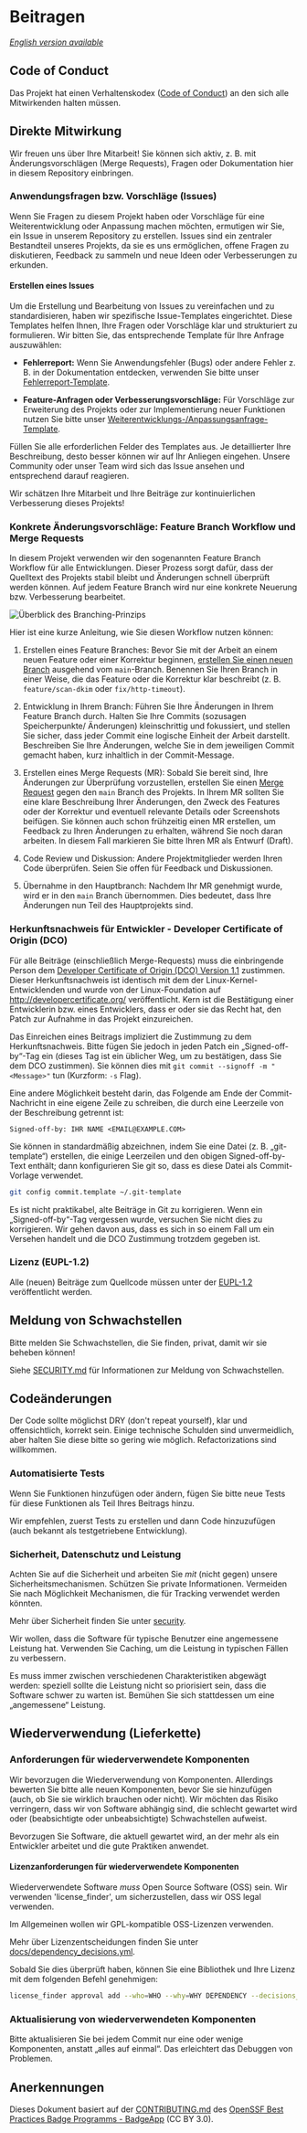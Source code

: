 # Beitragen

_[English version available](./CONTRIBUTING-en.md)_

## Code of Conduct

Das Projekt hat einen Verhaltenskodex ([Code of Conduct](CODE_OF_CONDUCT.md))
an den sich alle Mitwirkenden halten müssen.

## Direkte Mitwirkung

Wir freuen uns über Ihre Mitarbeit! Sie können sich aktiv, z. B. mit Änderungsvorschlägen (Merge Requests), Fragen oder Dokumentation hier in diesem Repository einbringen.

### Anwendungsfragen bzw. Vorschläge (Issues)

Wenn Sie Fragen zu diesem Projekt haben oder Vorschläge für eine Weiterentwicklung oder Anpassung machen möchten, ermutigen wir Sie, ein Issue in unserem Repository zu erstellen. Issues sind ein zentraler Bestandteil unseres Projekts, da sie es uns ermöglichen, offene Fragen zu diskutieren, Feedback zu sammeln und neue Ideen oder Verbesserungen zu erkunden.

#### Erstellen eines Issues

Um die Erstellung und Bearbeitung von Issues zu vereinfachen und zu standardisieren, haben wir spezifische Issue-Templates eingerichtet. Diese Templates helfen Ihnen, Ihre Fragen oder Vorschläge klar und strukturiert zu formulieren. Wir bitten Sie, das entsprechende Template für Ihre Anfrage auszuwählen:

- **Fehlerreport:** Wenn Sie Anwendungsfehler (Bugs) oder andere Fehler z. B. in der Dokumentation entdecken, verwenden Sie bitte unser [Fehlerreport-Template](https://gitlab.opencode.de/bmi/ozg-rahmenarchitektur/ozgsec/ozgsec-best-practice-scanner/-/issues/new?issuable_template=bug).

- **Feature-Anfragen oder Verbesserungsvorschläge:** Für Vorschläge zur Erweiterung des Projekts oder zur Implementierung neuer Funktionen nutzen Sie bitte unser [Weiterentwicklungs-/Anpassungsanfrage-Template](https://gitlab.opencode.de/bmi/ozg-rahmenarchitektur/ozgsec/ozgsec-best-practice-scanner/-/issues/new?issuable_template=feature).

Füllen Sie alle erforderlichen Felder des Templates aus. Je detaillierter Ihre Beschreibung, desto besser können wir auf Ihr Anliegen eingehen. Unsere Community oder unser Team wird sich das Issue ansehen und entsprechend darauf reagieren.

Wir schätzen Ihre Mitarbeit und Ihre Beiträge zur kontinuierlichen Verbesserung dieses Projekts!

### Konkrete Änderungsvorschläge: Feature Branch Workflow und Merge Requests

In diesem Projekt verwenden wir den sogenannten Feature Branch Workflow für alle Entwicklungen. Dieser Prozess sorgt dafür, dass der Quelltext des Projekts stabil bleibt und Änderungen schnell überprüft werden können. Auf jedem Feature Branch wird nur eine konkrete Neuerung bzw. Verbesserung bearbeitet. 

![Überblick des Branching-Prinzips](./docs/assets/Branching.png)

Hier ist eine kurze Anleitung, wie Sie diesen Workflow nutzen können:

1. Erstellen eines Feature Branches: Bevor Sie mit der Arbeit an einem neuen Feature oder einer Korrektur beginnen, [erstellen Sie einen neuen Branch](https://gitlab.opencode.de/bmi/ozg-rahmenarchitektur/ozgsec/ozgsec-best-practice-scanner/-/branches/new) ausgehend vom `main`-Branch. Benennen Sie Ihren Branch in einer Weise, die das Feature oder die Korrektur klar beschreibt (z. B. `feature/scan-dkim` oder `fix/http-timeout`).

2. Entwicklung in Ihrem Branch: Führen Sie Ihre Änderungen in Ihrem Feature Branch durch. Halten Sie Ihre Commits (sozusagen Speicherpunkte/ Änderungen) kleinschrittig und fokussiert, und stellen Sie sicher, dass jeder Commit eine logische Einheit der Arbeit darstellt. Beschreiben Sie Ihre Änderungen, welche Sie in dem jeweiligen Commit gemacht haben, kurz inhaltlich in der Commit-Message. 

3. Erstellen eines Merge Requests (MR): Sobald Sie bereit sind, Ihre Änderungen zur Überprüfung vorzustellen, erstellen Sie einen [Merge Request](https://gitlab.opencode.de/bmi/ozg-rahmenarchitektur/ozgsec/ozgsec-best-practice-scanner/-/merge_requests/new) gegen den `main` Branch des Projekts. In Ihrem MR sollten Sie eine klare Beschreibung Ihrer Änderungen, den Zweck des Features oder der Korrektur und eventuell relevante Details oder Screenshots beifügen. Sie können auch schon frühzeitig einen MR erstellen, um Feedback zu Ihren Änderungen zu erhalten, während Sie noch daran arbeiten. In diesem Fall markieren Sie bitte Ihren MR als Entwurf (Draft).

4. Code Review und Diskussion: Andere Projektmitglieder werden Ihren Code überprüfen. Seien Sie offen für Feedback und Diskussionen.

5. Übernahme in den Hauptbranch: Nachdem Ihr MR genehmigt wurde, wird er in den `main` Branch übernommen. Dies bedeutet, dass Ihre Änderungen nun Teil des Hauptprojekts sind.

### Herkunftsnachweis für Entwickler - Developer Certificate of Origin (DCO)

Für alle Beiträge (einschließlich Merge-Requests) muss die einbringende Person dem [Developer Certificate of Origin (DCO) Version 1.1](./docs/dco.txt) zustimmen. Dieser Herkunftsnachweis ist identisch mit dem der Linux-Kernel-Entwicklenden und wurde von der Linux-Foundation auf <http://developercertificate.org/> veröffentlicht. Kern ist die Bestätigung einer Entwicklerin bzw. eines Entwicklers, dass er oder sie das Recht hat, den Patch zur Aufnahme in das Projekt einzureichen.

Das Einreichen eines Beitrags impliziert die Zustimmung zu dem Herkunftsnachweis. Bitte fügen Sie jedoch in jeden Patch ein „Signed-off-by“-Tag ein (dieses Tag ist ein üblicher Weg, um zu bestätigen, dass Sie dem DCO zustimmen). Sie können dies mit `git commit --signoff -m "<Message>"` tun (Kurzform: `-s` Flag).

Eine andere Möglichkeit besteht darin, das Folgende am Ende der Commit-Nachricht in eine eigene Zeile zu schreiben, die durch eine Leerzeile von der Beschreibung getrennt ist:

````text
Signed-off-by: IHR NAME <EMAIL@EXAMPLE.COM>
````

Sie können in standardmäßig abzeichnen, indem Sie eine Datei (z. B. „git-template“) erstellen, die einige Leerzeilen und den obigen Signed-off-by-Text enthält;
dann konfigurieren Sie git so, dass es diese Datei als Commit-Vorlage verwendet.

````sh
git config commit.template ~/.git-template
````

Es ist nicht praktikabel, alte Beiträge in Git zu korrigieren. Wenn ein „Signed-off-by“-Tag vergessen wurde, versuchen Sie nicht dies zu korrigieren. Wir gehen davon aus, dass es sich in so einem Fall um ein Versehen handelt und die DCO Zustimmung trotzdem gegeben ist.

### Lizenz (EUPL-1.2)

Alle (neuen) Beiträge zum Quellcode müssen
unter der [EUPL-1.2](./LICENSE.md) veröffentlicht werden.

## Meldung von Schwachstellen

Bitte melden Sie Schwachstellen, die Sie finden, privat, damit wir sie beheben können!

Siehe [SECURITY.md](./SECURITY.md) für Informationen zur Meldung von Schwachstellen.

## Codeänderungen

Der Code sollte möglichst DRY (don't repeat yourself), klar und offensichtlich, korrekt sein. Einige technische Schulden sind unvermeidlich, aber halten Sie diese bitte so gering wie möglich.
Refactorizations sind willkommen.

### Automatisierte Tests

Wenn Sie Funktionen hinzufügen oder ändern, fügen Sie bitte neue Tests für diese Funktionen als Teil Ihres Beitrags hinzu.

Wir empfehlen, zuerst Tests zu erstellen und dann Code hinzuzufügen (auch bekannt als testgetriebene Entwicklung).

### Sicherheit, Datenschutz und Leistung

Achten Sie auf die Sicherheit und arbeiten Sie *mit* (nicht gegen) unsere Sicherheitsmechanismen. Schützen Sie private Informationen. Vermeiden Sie nach Möglichkeit Mechanismen, die für Tracking verwendet werden könnten.

Mehr über Sicherheit finden Sie unter [security](./SECURITY.md).

Wir wollen, dass die Software für typische Benutzer eine angemessene Leistung hat. Verwenden Sie Caching, um die Leistung in typischen Fällen zu verbessern.

Es muss immer zwischen verschiedenen Charakteristiken abgewägt werden: speziell sollte die Leistung nicht so priorisiert sein, dass die Software schwer zu warten ist. Bemühen Sie sich stattdessen um eine „angemessene“ Leistung.

## Wiederverwendung (Lieferkette)

### Anforderungen für wiederverwendete Komponenten

Wir bevorzugen die Wiederverwendung von Komponenten. Allerdings bewerten Sie bitte alle neuen Komponenten, bevor Sie sie hinzufügen (auch, ob Sie sie wirklich brauchen oder nicht). Wir möchten das Risiko verringern, dass wir von Software abhängig sind, die schlecht gewartet wird oder (beabsichtigte oder unbeabsichtigte) Schwachstellen aufweist.

Bevorzugen Sie Software, die aktuell gewartet wird, an der mehr als ein Entwickler arbeitet und die gute Praktiken anwendet.

#### Lizenzanforderungen für wiederverwendete Komponenten

Wiederverwendete Software *muss* Open Source Software (OSS) sein. Wir verwenden 'license_finder', um sicherzustellen, dass wir OSS legal verwenden.

Im Allgemeinen wollen wir GPL-kompatible OSS-Lizenzen verwenden.

Mehr über Lizenzentscheidungen finden Sie unter [docs/dependency_decisions.yml](./docs/dependency_decisions.yml).

Sobald Sie dies überprüft haben, können Sie eine Bibliothek und Ihre Lizenz mit dem folgenden Befehl genehmigen:

````sh
license_finder approval add --who=WHO --why=WHY DEPENDENCY --decisions_file ./docs/dependency_decisions.yml
````

### Aktualisierung von wiederverwendeten Komponenten

Bitte aktualisieren Sie bei jedem Commit nur eine oder wenige Komponenten, anstatt „alles auf einmal“. Das erleichtert das Debuggen von Problemen.

## Anerkennungen

Dieses Dokument basiert auf der [CONTRIBUTING.md](https://github.com/coreinfrastructure/best-practices-badge/blob/main/CONTRIBUTING.md) des [OpenSSF Best Practices Badge Programms - BadgeApp](https://www.bestpractices.dev/en) (CC BY 3.0).
